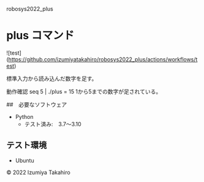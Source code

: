  robosys2022_plus
# plus コマンド
![test] (https://github.com/izumiyatakahiro/robosys2022_plus/actions/workflows/test)




標準入力から読み込んだ数字を足す。

動作確認
seq 5 |  ./plus
= 15
1から5までの数字が足されている。

##　必要なソフトウェア
* Python
  * テスト済み:　3.7～3.10


## テスト環境
* Ubuntu

© 2022 Izumiya Takahiro
